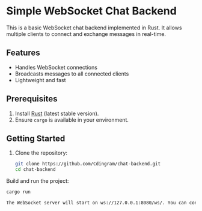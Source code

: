 # Simple WebSocket Chat Backend

This is a basic WebSocket chat backend implemented in Rust. It allows multiple clients to connect and exchange messages in real-time.

## Features

- Handles WebSocket connections
- Broadcasts messages to all connected clients
- Lightweight and fast

## Prerequisites

1. Install [Rust](https://www.rust-lang.org/tools/install) (latest stable version).
2. Ensure `cargo` is available in your environment.

## Getting Started

1. Clone the repository:

   ```bash
   git clone https://github.com/Cdingram/chat-backend.git
   cd chat-backend
Build and run the project:

   ```bash
   cargo run

The WebSocket server will start on ws://127.0.0.1:8080/ws/. You can connect to it using any WebSocket client or the given index.html to test.
